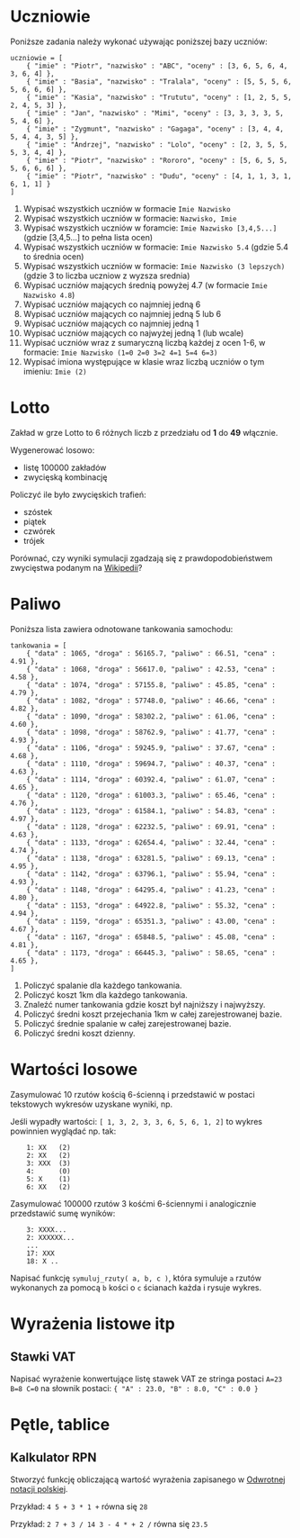 # Uczniowie

Poniższe zadania należy wykonać używając poniższej bazy uczniów:

```
uczniowie = [
    { "imie" : "Piotr", "nazwisko" : "ABC", "oceny" : [3, 6, 5, 6, 4, 3, 6, 4] },
    { "imie" : "Basia", "nazwisko" : "Tralala", "oceny" : [5, 5, 5, 6, 5, 6, 6, 6] },
    { "imie" : "Kasia", "nazwisko" : "Trututu", "oceny" : [1, 2, 5, 5, 2, 4, 5, 3] },
    { "imie" : "Jan", "nazwisko" : "Mimi", "oceny" : [3, 3, 3, 3, 5, 5, 4, 6] },
    { "imie" : "Zygmunt", "nazwisko" : "Gagaga", "oceny" : [3, 4, 4, 5, 4, 4, 3, 5] },
    { "imie" : "Andrzej", "nazwisko" : "Lolo", "oceny" : [2, 3, 5, 5, 5, 3, 4, 4] },
    { "imie" : "Piotr", "nazwisko" : "Rororo", "oceny" : [5, 6, 5, 5, 5, 6, 6, 6] },
    { "imie" : "Piotr", "nazwisko" : "Dudu", "oceny" : [4, 1, 1, 3, 1, 6, 1, 1] }
]
```

1. Wypisać wszystkich uczniów w formacie `Imie Nazwisko`
2. Wypisać wszystkich uczniów w formacie: `Nazwisko, Imie`
3. Wypisać wszystkich uczniów w foramcie: `Imie Nazwisko [3,4,5...]` (gdzie [3,4,5...] to pełna lista ocen)
4. Wypisać wszystkich uczniów w formacie: `Imie Nazwisko 5.4` (gdzie 5.4 to średnia ocen)
5. Wypisać wszystkich uczniów w formacie: `Imie Nazwisko (3 lepszych)` (gdzie 3 to liczba uczniow z wyzsza srednia)
6. Wypisać uczniów mających średnią powyżej 4.7 (w formacie `Imie Nazwisko 4.8`)
7. Wypisać uczniów mających co najmniej jedną 6
8. Wypisać uczniów mających co najmniej jedną 5 lub 6
9. Wypisać uczniów mających co najmniej jedną 1
10. Wypisać uczniów mających co najwyżej jedną 1 (lub wcale)
11. Wypisać uczniów wraz z sumaryczną liczbą każdej z ocen 1-6, w formacie: `Imie Nazwisko (1=0 2=0 3=2 4=1 5=4 6=3)`
12. Wypisać imiona występujące w klasie wraz liczbą uczniów o tym imieniu: `Imie (2)`

# Lotto

Zakład w grze Lotto to 6 różnych liczb z przedziału od **1** do **49** włącznie.

Wygenerować losowo:
- listę 100000 zakładów
- zwycięską kombinację

Policzyć ile było zwycięskich trafień:
- szóstek
- piątek
- czwórek
- trójek

Porównać, czy wyniki symulacji zgadzają się z prawdopodobieństwem zwycięstwa podanym na [Wikipedii](https://pl.wikipedia.org/wiki/Lotto_(gra_liczbowa)#Prawdopodobie%C5%84stwo_trafienia_dok%C5%82adnie_k_liczb)?

# Paliwo

Poniższa lista zawiera odnotowane tankowania samochodu:

```
tankowania = [
    { "data" : 1065, "droga" : 56165.7, "paliwo" : 66.51, "cena" : 4.91 },
    { "data" : 1068, "droga" : 56617.0, "paliwo" : 42.53, "cena" : 4.58 },
    { "data" : 1074, "droga" : 57155.8, "paliwo" : 45.85, "cena" : 4.79 },
    { "data" : 1082, "droga" : 57748.0, "paliwo" : 46.66, "cena" : 4.82 },
    { "data" : 1090, "droga" : 58302.2, "paliwo" : 61.06, "cena" : 4.60 },
    { "data" : 1098, "droga" : 58762.9, "paliwo" : 41.77, "cena" : 4.93 },
    { "data" : 1106, "droga" : 59245.9, "paliwo" : 37.67, "cena" : 4.68 },
    { "data" : 1110, "droga" : 59694.7, "paliwo" : 40.37, "cena" : 4.63 },
    { "data" : 1114, "droga" : 60392.4, "paliwo" : 61.07, "cena" : 4.65 },
    { "data" : 1120, "droga" : 61003.3, "paliwo" : 65.46, "cena" : 4.76 },
    { "data" : 1123, "droga" : 61584.1, "paliwo" : 54.83, "cena" : 4.97 },
    { "data" : 1128, "droga" : 62232.5, "paliwo" : 69.91, "cena" : 4.63 },
    { "data" : 1133, "droga" : 62654.4, "paliwo" : 32.44, "cena" : 4.74 },
    { "data" : 1138, "droga" : 63281.5, "paliwo" : 69.13, "cena" : 4.95 },
    { "data" : 1142, "droga" : 63796.1, "paliwo" : 55.94, "cena" : 4.93 },
    { "data" : 1148, "droga" : 64295.4, "paliwo" : 41.23, "cena" : 4.80 },
    { "data" : 1153, "droga" : 64922.8, "paliwo" : 55.32, "cena" : 4.94 },
    { "data" : 1159, "droga" : 65351.3, "paliwo" : 43.00, "cena" : 4.67 },
    { "data" : 1167, "droga" : 65848.5, "paliwo" : 45.08, "cena" : 4.81 },
    { "data" : 1173, "droga" : 66445.3, "paliwo" : 58.65, "cena" : 4.65 },
]

```

1. Policzyć spalanie dla każdego tankowania.
2. Policzyć koszt 1km dla każdego tankowania.
3. Znaleźć numer tankowania gdzie koszt był najniższy i najwyższy.
4. Policzyć średni koszt przejechania 1km w całej zarejestrowanej bazie.
5. Policzyć średnie spalanie w całej zarejestrowanej bazie.
6. Policzyć średni koszt dzienny.

# Wartości losowe

Zasymulować 10 rzutów kością 6-ścienną i przedstawić w postaci tekstowych wykresów uzyskane wyniki, np.

Jeśli wypadły wartości: `[ 1, 3, 2, 3, 3, 6, 5, 6, 1, 2]` to wykres powinnien wyglądać np. tak:
```
    1: XX   (2)
    2: XX   (2)
    3: XXX  (3)
    4:      (0)
    5: X    (1)
    6: XX   (2)
``` 

Zasymulować 100000 rzutów 3 kośćmi 6-ściennymi i analogicznie przedstawić sumę wyników:

```
    3: XXXX...
    2: XXXXXX...
    ...
    17: XXX
    18: X ..
```

Napisać funkcję `symuluj_rzuty( a, b, c )`, która symuluje `a` rzutów wykonanych za pomocą `b` kości o `c` ścianach każda i rysuje wykres.


# Wyrażenia listowe itp

## Stawki VAT

Napisać wyrażenie konwertujące listę stawek VAT ze stringa postaci `A=23 B=8 C=0` na słownik postaci: `{ "A" : 23.0, "B" : 8.0, "C" : 0.0 }`

# Pętle, tablice

## Kalkulator RPN

Stworzyć funkcję obliczającą wartość wyrażenia zapisanego w [Odwrotnej notacji polskiej](https://pl.wikipedia.org/wiki/Odwrotna_notacja_polska).

Przykład: `4 5 + 3 * 1 +` równa się `28`

Przykład: `2 7 + 3 / 14 3 - 4 * + 2 /` równa się `23.5`




